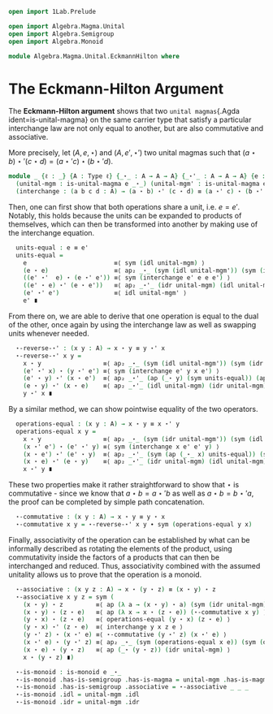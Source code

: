 ```agda
open import 1Lab.Prelude

open import Algebra.Magma.Unital
open import Algebra.Semigroup
open import Algebra.Monoid

module Algebra.Magma.Unital.EckmannHilton where
```

# The Eckmann-Hilton Argument

The **Eckmann-Hilton argument** shows that two
`unital magmas`{.Agda ident=is-unital-magma} on the same carrier type that
satisfy a particular interchange law are not only equal to another,
but are also commutative and associative.

More precisely, let $(A,e,\star)$ and $(A,e',\star')$ two unital magmas
such that $(a \star b) \star' (c \star d) = (a \star' c) \star (b \star' d)$.

```agda
module _ {ℓ : _} {A : Type ℓ} {_⋆_ : A → A → A} {_⋆'_ : A → A → A} {e : A} {e' : A}
  (unital-mgm : is-unital-magma e _⋆_) (unital-mgm' : is-unital-magma e' _⋆'_)
  (interchange : (a b c d : A) → (a ⋆ b) ⋆' (c ⋆ d) ≡ (a ⋆' c) ⋆ (b ⋆' d)) where
```

Then, one can first show that both operations share a unit,
i.e. $e = e'$. Notably, this holds because the units can be expanded to
products of themselves, which can then be transformed into another by
making use of the interchange equation.

```agda
  units-equal : e ≡ e'
  units-equal =
    e                        ≡⟨ sym (idl unital-mgm) ⟩
    (e ⋆ e)                  ≡⟨ ap₂ _⋆_ (sym (idl unital-mgm')) (sym (idr unital-mgm')) ⟩
    ((e' ⋆'  e) ⋆ (e ⋆' e')) ≡⟨ sym (interchange e' e e e') ⟩
    ((e' ⋆ e) ⋆' (e ⋆ e'))   ≡⟨ ap₂ _⋆'_ (idr unital-mgm) (idl unital-mgm) ⟩
    (e' ⋆' e')               ≡⟨ idl unital-mgm' ⟩
    e' ∎
```

From there on, we are able to derive that one operation is equal to the
dual of the other, once again by using the interchange law as well as
swapping units whenever needed.

```agda
  ⋆-reverse-⋆' : (x y : A) → x ⋆ y ≡ y ⋆' x
  ⋆-reverse-⋆' x y =
    x ⋆ y                 ≡⟨ ap₂ _⋆_ (sym (idl unital-mgm')) (sym (idr unital-mgm')) ⟩
    (e' ⋆' x) ⋆ (y ⋆' e') ≡⟨ sym (interchange e' y x e') ⟩
    (e' ⋆ y) ⋆' (x ⋆ e')  ≡⟨ ap₂ _⋆'_ (ap (_⋆ y) (sym units-equal)) (ap (x ⋆_) (sym units-equal)) ⟩
    (e ⋆ y) ⋆' (x ⋆ e)    ≡⟨ ap₂ _⋆'_ (idl unital-mgm) (idr unital-mgm) ⟩
    y ⋆' x ∎
```

By a similar method, we can show pointwise equality of the two
operators.

```agda
  operations-equal : (x y : A) → x ⋆ y ≡ x ⋆' y
  operations-equal x y =
    x ⋆ y                 ≡⟨ ap₂ _⋆_ (sym (idr unital-mgm')) (sym (idl unital-mgm')) ⟩
    (x ⋆' e') ⋆ (e' ⋆' y) ≡⟨ sym (interchange x e' e' y) ⟩
    (x ⋆ e') ⋆' (e' ⋆ y)  ≡⟨ ap₂ _⋆'_ (sym (ap (_⋆_ x) units-equal)) (sym (ap (_⋆ y) units-equal)) ⟩
    (x ⋆ e) ⋆' (e ⋆ y)    ≡⟨ ap₂ _⋆'_ (idr unital-mgm) (idl unital-mgm) ⟩
    x ⋆' y ∎
```

These two properties make it rather straightforward to show that $\star$
is commutative - since we know that $a \star b = a \star' b$ as well as
$a \star b = b \star' a$, the proof can be completed by simple path
concatenation.

```agda
  ⋆-commutative : (x y : A) → x ⋆ y ≡ y ⋆ x
  ⋆-commutative x y = ⋆-reverse-⋆' x y ∙ sym (operations-equal y x)
```

Finally, associativity of the operation can be established by what can
be informally described as rotating the elements of the product, using
commutativity inside the factors of a products that can then be
interchanged and reduced. Thus, associativity combined with the assumed
unitality allows us to prove that the operation is a monoid.

```agda
  ⋆-associative : (x y z : A) → x ⋆ (y ⋆ z) ≡ (x ⋆ y) ⋆ z
  ⋆-associative x y z = sym (
    (x ⋆ y) ⋆ z         ≡⟨ ap (λ a → (x ⋆ y) ⋆ a) (sym (idr unital-mgm)) ⟩
    (x ⋆ y) ⋆ (z ⋆ e)   ≡⟨ ap (λ x → x ⋆ (z ⋆ e)) (⋆-commutative x y) ⟩
    (y ⋆ x) ⋆ (z ⋆ e)   ≡⟨ operations-equal (y ⋆ x) (z ⋆ e) ⟩
    (y ⋆ x) ⋆' (z ⋆ e)  ≡⟨ interchange y x z e ⟩
    (y ⋆' z) ⋆ (x ⋆' e) ≡⟨ ⋆-commutative (y ⋆' z) (x ⋆' e) ⟩
    (x ⋆' e) ⋆ (y ⋆' z) ≡⟨ ap₂ _⋆_ (sym (operations-equal x e)) (sym (operations-equal y z)) ⟩
    (x ⋆ e) ⋆ (y ⋆ z)   ≡⟨ ap (_⋆ (y ⋆ z)) (idr unital-mgm) ⟩
    x ⋆ (y ⋆ z) ∎)

  ⋆-is-monoid : is-monoid e _⋆_
  ⋆-is-monoid .has-is-semigroup .has-is-magma = unital-mgm .has-is-magma
  ⋆-is-monoid .has-is-semigroup .associative = ⋆-associative _ _ _
  ⋆-is-monoid .idl = unital-mgm .idl
  ⋆-is-monoid .idr = unital-mgm .idr
```
